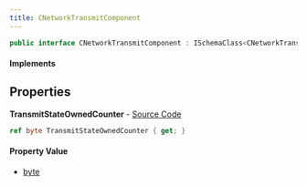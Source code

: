 ```yaml
---
title: CNetworkTransmitComponent
---
```


```csharp
public interface CNetworkTransmitComponent : ISchemaClass<CNetworkTransmitComponent>, ISchemaField, ISchemaClass, INativeHandle
```

#### Implements

## Properties

**TransmitStateOwnedCounter** - [Source Code](https://github.com/swiftly-solution/swiftlys2/blob/master/managed/src/SwiftlyS2.Generated/Schemas/Interfaces/CNetworkTransmitComponent.cs#L16)

```csharp
ref byte TransmitStateOwnedCounter { get; }
```

#### Property Value

- [byte](https://learn.microsoft.com/dotnet/api/system.byte)

